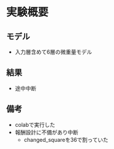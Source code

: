 # 実験概要

## モデル
- 入力層含めて6層の微重量モデル

## 結果
- 途中中断

## 備考
- colabで実行した
- 報酬設計に不備があり中断
    - changed_squareを36で割っていた
